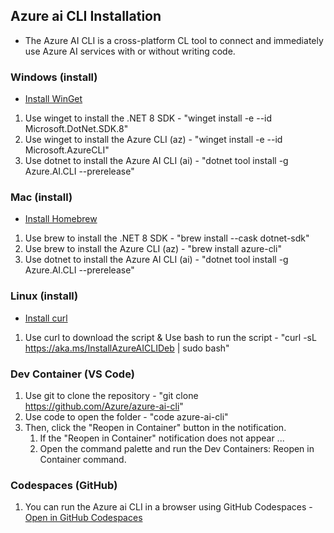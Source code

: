 ## Azure ai CLI Installation
* The Azure AI CLI is a cross-platform CL tool to connect and immediately use Azure AI services with or without writing code.

### Windows (install)
  * <a href="https://learn.microsoft.com/en-us/windows/package-manager/winget/#install-winget">Install WinGet</a>
  1. Use winget to install the .NET 8 SDK - "winget install -e --id Microsoft.DotNet.SDK.8"
  1. Use winget to install the Azure CLI (az) - "winget install -e --id Microsoft.AzureCLI"
  1. Use dotnet to install the Azure AI CLI (ai) - "dotnet tool install -g Azure.AI.CLI --prerelease"

### Mac (install)
  * <a href ="https://brew.sh/">Install Homebrew</a> 
  1. Use brew to install the .NET 8 SDK - "brew install --cask dotnet-sdk"
  1. Use brew to install the Azure CLI (az) - "brew install azure-cli"
  1. Use dotnet to install the Azure AI CLI (ai) - "dotnet tool install -g Azure.AI.CLI --prerelease"

### Linux (install)
 * <a href="https://curl.se/download.html">Install curl</a>
 1. Use curl to download the script & Use bash to run the script - "curl -sL https://aka.ms/InstallAzureAICLIDeb | sudo bash"

### Dev Container (VS Code)
1. Use git to clone the repository - "git clone https://github.com/Azure/azure-ai-cli"
1. Use code to open the folder - "code azure-ai-cli"
1. Then, click the "Reopen in Container" button in the notification.
   1. If the "Reopen in Container" notification does not appear ...
   1. Open the command palette and run the Dev Containers: Reopen in Container command.

### Codespaces (GitHub)
 1. You can run the Azure ai CLI in a browser using GitHub Codespaces - <a href="https://codespaces.new/Azure/azure-ai-cli?quickstart=1">Open in GitHub Codespaces</a>
